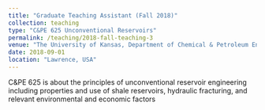 ```yaml
---
title: "Graduate Teaching Assistant (Fall 2018)"
collection: teaching
type: "C&PE 625 Unconventional Reservoirs"
permalink: /teaching/2018-fall-teaching-3
venue: "The University of Kansas, Department of Chemical & Petroleum Engineering"
date: 2018-09-01
location: "Lawrence, USA"
---
```


C&PE 625 is about the principles of unconventional reservoir engineering including properties and use of shale reservoirs, hydraulic fracturing, and relevant environmental and economic factors

